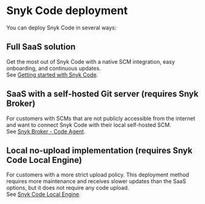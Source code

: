 # Snyk Code deployment

You can deploy Snyk Code in several ways:

## Full SaaS solution&#x20;

Get the most out of Snyk Code with a native SCM integration, easy onboarding, and continuous updates.\
See [Getting started with Snyk Code](../../scan-applications/start-scanning/scan-code/activate-snyk-code-using-the-web-ui.md).

## SaaS with a self-hosted Git server (requires Snyk Broker)

For customers with SCMs that are not publicly accessible from the internet and want to connect Snyk Code with their local self-hosted SCM.\
See [Snyk Broker - Code Agent](../../enterprise-setup/snyk-broker/snyk-broker-code-agent/).

## Local no-upload implementation (requires Snyk Code Local Engine)

For customers with a more strict upload policy. This deployment method requires more maintenance and receives slower updates than the SaaS options, but it does not require any code upload.\
See [Snyk Code Local Engine](../../scan-applications/snyk-code/snyk-code-local-engine.md).

